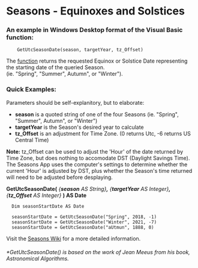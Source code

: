 # Seasons - Equinoxes and Solstices
### An example in Windows Desktop format of the Visual Basic function:

        GetUtcSeasonDate(season, targetYear, tz_Offset)

The [function](https://github.com/MikishVaughn/Seasons/wiki/Equinoxes-and-Solstices) returns the requested Equinox or Solstice Date representing the starting date of the queried Season. <br/>(ie. "Spring", "Summer", Autumn", or "Winter").  

### **Quick Examples:**
Parameters should be self-explanitory, but to elaborate:
* **season** is a quoted string of one of the four Seasons (ie. "Spring", "Summer", Autumn", or "Winter")
* **targetYear** is the Season's desired year to calculate
* **tz_Offset** is an adjustment for Time Zone. (0 returns Utc, -6 returns US Central Time)

**Note:** tz_Offset can be used to adjust the 'Hour' of the date returned by Time Zone, but does nothing to accomodate DST (Daylight Savings Time). The Seasons App uses the computer's settings to determine whether the current 'Hour' is adjusted by DST, plus whether the Season's time returned will need to be adjusted before desplaying. 

**GetUtcSeasonDate(** _{**season** AS String}**,** {**targetYear** AS Integer}**,** {**tz_Offset** AS Integer}_ **) AS Date**
  
      Dim seasonStartDate AS Date
      
      seasonStartDate = GetUtcSeasonDate("Spring", 2018, -1)
      seasonStartDate = GetUtcSeasonDate("Winter", 2021, -7)
      seasonStartDate = GetUtcSeasonDate("aUtmun", 1888, 0)

Visit the [Seasons Wiki](https://github.com/MikishVaughn/Seasons/wiki) for a more detailed information.

###### *GetUtcSeasonDate() is based on the work of Jean Meeus from his book, Astronomical Algorithms.
